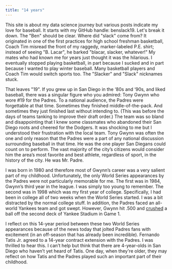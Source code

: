 ```yaml
---
title: "14 years"
---
```


This site is about my data science journey but various posts indicate my love for baseball. It starts with my GitHub handle: benslack19. Let's break it down. The "Ben" should be clear. Where did "slack" come from? It originated in one of the first practices for high school freshman basketball, Coach Tim misread the front of my raggedy, marker-labeled P.E. shirt; instead of seeing "B. Lacar", he barked "blacar, slacker, whatever!" My mates who had known me for years just thought it was the hilarious. I eventually stopped playing basketball, in part because I sucked and in part because I wanted to play winter baseball. Many basketball players and Coach Tim would switch sports too. The "Slacker" and "Slack" nicknames stuck.

That leaves "19". If you grew up in San Diego in the ‘80s and ‘90s, and liked baseball, there was a singular figure who you admired: Tony Gwynn who wore #19 for the Padres. To a national audience, the Padres were forgettable at that time. Sometimes they finished middle-of-the-pack. And sometimes they just finished last without intending to. (This was before the days of teams tanking to improve their draft order.) The team was so bland and disappointing that I knew some classmates who abandoned their San Diego roots and cheered for the Dodgers. It was shocking to me but I understood their frustration with the local team. Tony Gwynn was often the one and only reason that the Padres were a part of any national discussion surrounding baseball in that time. He was the one player San Diegans could count on to perform. The vast majority of the city’s citizens would consider him the area’s most favorite and best athlete, regardless of sport, in the history of the city. He was Mr. Padre.

I was born in 1980 and therefore most of Gwynn’s career was a very salient part of my childhood. Unfortunately, the only World Series appearances by the Padres were not particularly memorable for me. The first was in 1984, Gwynn’s third year in the league. I was simply too young to remember. The second was in 1998 which was my first year of college. Specifically, I had been in college all of two weeks when the World Series started. I was a bit distracted by the normal college stuff. In addition, the Padres faced an all-world Yankees team and got swept. However, Gwynn hit .500 and [crushed](http://mlb.mlb.com/images/3/6/8/80062368/gwynn_world_series_homer_f46s9jgu.gif) a ball off the second deck of Yankee Stadium in Game 1.

I reflect on this 14-year period between these two World Series appearances because of the news today that jolted Padres fans with excitement (in an off-season that has already been incredible). Fernando Tatis Jr. agreed to a 14-year contract extension with the Padres. I was thrilled to hear this. I can’t help but think that there are 4-year-olds in San Diego who haven’t yet heard of Tatis. One day, when they're older, they may reflect on how Tatis and the Padres played such an important part of their childhood.
